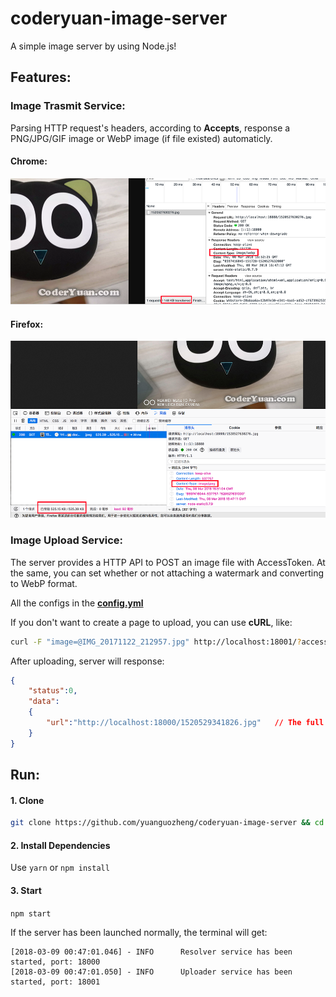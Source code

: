 # coderyuan-image-server

A simple image server by using Node.js!



## Features:

### Image Trasmit Service:

Parsing HTTP request's headers, according to **Accepts**, response a PNG/JPG/GIF image or WebP image (if file existed) automaticly.

#### Chrome:

![](art/chrome.png)

#### Firefox:

![](art/firefox.png)


### Image Upload Service:

The server provides a HTTP API to POST an image file with AccessToken. At the same, you can set whether or not attaching a watermark and converting to WebP format.

All the configs in the **[config.yml](config.yml)**

If you don't want to create a page to upload, you can use **cURL**, like: 
```bash
curl -F "image=@IMG_20171122_212957.jpg" http://localhost:18001/?accessToken=000
```
After uploading, server will response:
````json
{
    "status":0,
    "data":
    {
        "url":"http://localhost:18000/1520529341826.jpg"   // The full URL to fetch image.
    }
}
````


## Run:

#### 1. Clone

```bash
git clone https://github.com/yuanguozheng/coderyuan-image-server && cd coderyuan-image-server
```

#### 2. Install Dependencies

Use ```yarn``` or ```npm install```

#### 3. Start

```npm start```


If the server has been launched normally, the terminal will get:

```
[2018-03-09 00:47:01.046] - INFO	  Resolver service has been started, port: 18000
[2018-03-09 00:47:01.050] - INFO	  Uploader service has been started, port: 18001
```